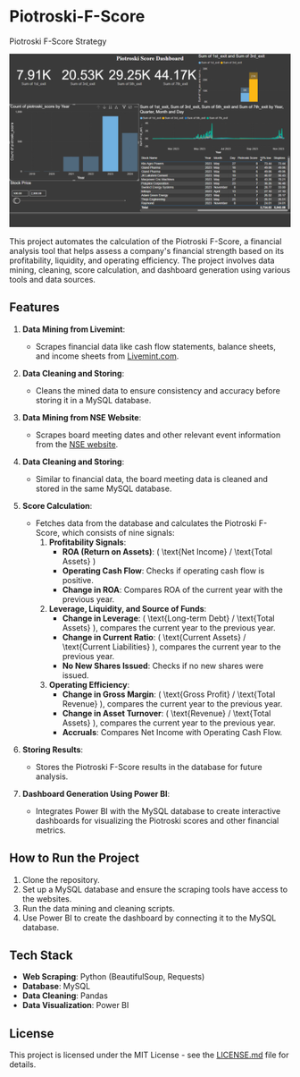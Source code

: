 # Piotroski-F-Score
Piotroski F-Score Strategy

![Piotroski Score Project Workflow](https://github.com/akshayparate123/Piotroski-F-Score/blob/main/Images/dashboard_1.png)


This project automates the calculation of the Piotroski F-Score, a financial analysis tool that helps assess a company's financial strength based on its profitability, liquidity, and operating efficiency. The project involves data mining, cleaning, score calculation, and dashboard generation using various tools and data sources.

## Features
1. **Data Mining from Livemint**: 
   - Scrapes financial data like cash flow statements, balance sheets, and income sheets from [Livemint.com](https://www.livemint.com).
   
2. **Data Cleaning and Storing**: 
   - Cleans the mined data to ensure consistency and accuracy before storing it in a MySQL database.

3. **Data Mining from NSE Website**: 
   - Scrapes board meeting dates and other relevant event information from the [NSE website](https://www.nseindia.com).

4. **Data Cleaning and Storing**: 
   - Similar to financial data, the board meeting data is cleaned and stored in the same MySQL database.

5. **Score Calculation**: 
   - Fetches data from the database and calculates the Piotroski F-Score, which consists of nine signals:
     1. **Profitability Signals**:
        - **ROA (Return on Assets)**: \( \text{Net Income} / \text{Total Assets} \)
        - **Operating Cash Flow**: Checks if operating cash flow is positive.
        - **Change in ROA**: Compares ROA of the current year with the previous year.
     2. **Leverage, Liquidity, and Source of Funds**:
        - **Change in Leverage**: \( \text{Long-term Debt} / \text{Total Assets} \), compares the current year to the previous year.
        - **Change in Current Ratio**: \( \text{Current Assets} / \text{Current Liabilities} \), compares the current year to the previous year.
        - **No New Shares Issued**: Checks if no new shares were issued.
     3. **Operating Efficiency**:
        - **Change in Gross Margin**: \( \text{Gross Profit} / \text{Total Revenue} \), compares the current year to the previous year.
        - **Change in Asset Turnover**: \( \text{Revenue} / \text{Total Assets} \), compares the current year to the previous year.
        - **Accruals**: Compares Net Income with Operating Cash Flow.

6. **Storing Results**: 
   - Stores the Piotroski F-Score results in the database for future analysis.

7. **Dashboard Generation Using Power BI**:
   - Integrates Power BI with the MySQL database to create interactive dashboards for visualizing the Piotroski scores and other financial metrics.

## How to Run the Project
1. Clone the repository.
2. Set up a MySQL database and ensure the scraping tools have access to the websites.
3. Run the data mining and cleaning scripts.
4. Use Power BI to create the dashboard by connecting it to the MySQL database.

## Tech Stack
- **Web Scraping**: Python (BeautifulSoup, Requests)
- **Database**: MySQL
- **Data Cleaning**: Pandas
- **Data Visualization**: Power BI

## License
This project is licensed under the MIT License - see the [LICENSE.md](LICENSE.md) file for details.
